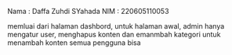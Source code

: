 Nama : Daffa Zuhdi SYahada
NIM : 220605110053

memluai dari halaman dashbord, untuk halaman awal, admin hanya mengatur user, menghapus konten dan emanmbah kategori
untuk menambah konten semua pengguna bisa
